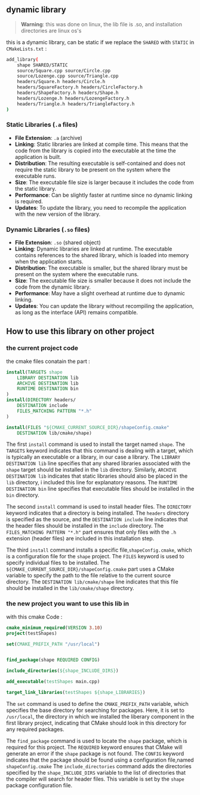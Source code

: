 ## dynamic library
> **Warning**: this was done on linux, the lib file is .so, and installation directories are linux os's


this is a dynamic library, can be static if we replace the `SHARED` with `STATIC` in `CMakeLists.txt` :

```sh
add_library(
    shape SHARED/STATIC
    source/Square.cpp source/Circle.cpp 
    source/Lozenge.cpp source/Triangle.cpp
    headers/Square.h headers/Circle.h
    headers/SquareFactory.h headers/CircleFactory.h
    headers/ShapeFactory.h headers/Shape.h
    headers/Lozenge.h headers/LozengeFactory.h
    headers/Triangle.h headers/TriangleFactory.h
)

```

### Static Libraries (`.a` files)
- **File Extension**: `.a` (archive)
- **Linking**: Static libraries are linked at compile time. This means that the code from the library is copied into the executable at the time the application is built.
- **Distribution**: The resulting executable is self-contained and does not require the static library to be present on the system where the executable runs.
- **Size**: The executable file size is larger because it includes the code from the static library.
- **Performance**: Can be slightly faster at runtime since no dynamic linking is required.
- **Updates**: To update the library, you need to recompile the application with the new version of the library.

### Dynamic Libraries (`.so` files)
- **File Extension**: `.so` (shared object)
- **Linking**: Dynamic libraries are linked at runtime. The executable contains references to the shared library, which is loaded into memory when the application starts.
- **Distribution**: The executable is smaller, but the shared library must be present on the system where the executable runs.
- **Size**: The executable file size is smaller because it does not include the code from the dynamic library.
- **Performance**: May have a slight overhead at runtime due to dynamic linking.
- **Updates**: You can update the library without recompiling the application, as long as the interface (API) remains compatible.

## How to use this library on other project

### the current project code
the cmake files conatain the part : 

``` cmake
install(TARGETS shape
    LIBRARY DESTINATION lib
    ARCHIVE DESTINATION lib
    RUNTIME DESTINATION bin
)
install(DIRECTORY headers/
    DESTINATION include
    FILES_MATCHING PATTERN "*.h"
)

install(FILES "${CMAKE_CURRENT_SOURCE_DIR}/shapeConfig.cmake"
    DESTINATION lib/cmake/shape)
```
The first `install` command is used to install the target named `shape`. The `TARGETS` keyword indicates that this command is dealing with a target, which is typically an executable or a library, in our case a library. The `LIBRARY DESTINATION lib` line specifies that any shared libraries associated with the `shape` target should be installed in the `lib` directory. Similarly, `ARCHIVE DESTINATION lib` indicates that static libraries should also be placed in the `lib` directory, i included this line for explanatory reasons. The `RUNTIME DESTINATION bin` line specifies that executable files should be installed in the `bin` directory.

The second `install` command is used to install header files. The `DIRECTORY` keyword indicates that a directory is being installed. The `headers` directory is specified as the source, and the `DESTINATION include` line indicates that the header files should be installed in the `include` directory. The `FILES_MATCHING PATTERN "*.h"` part ensures that only files with the `.h` extension (header files) are included in this installation step.

The third `install` command installs a specific file,`shapeConfig.cmake`, which is a configuration file for the `shape` project. The `FILES` keyword is used to specify individual files to be installed. The `${CMAKE_CURRENT_SOURCE_DIR}/shapeConfig.cmake` part uses a CMake variable to specify the path to the file relative to the current source directory. The `DESTINATION lib/cmake/shape` line indicates that this file should be installed in the `lib/cmake/shape` directory.

### the new project you want to use this lib in

with this cmake Code : 

```cmake
cmake_minimum_required(VERSION 3.10)
project(testShapes)

set(CMAKE_PREFIX_PATH "/usr/local")


find_package(shape REQUIRED CONFIG)

include_directories(${shape_INCLUDE_DIRS})

add_executable(testShapes main.cpp)

target_link_libraries(testShapes ${shape_LIBRARIES})
```

The `set` command is used to define the `CMAKE_PREFIX_PATH` variable, which specifies the base directory for searching for packages. Here, it is set to `/usr/local`, the directory in which we installed the liberary component in the first library project, indicating that CMake should look in this directory for any required packages.

The `find_package` command is used to locate the `shape` package, which is required for this project. The `REQUIRED` keyword ensures that CMake will generate an error if the `shape` package is not found. The `CONFIG` keyword indicates that the package should be found using a configuration file,named `shapeConfig.cmake` The `include_directories` command adds the directories specified by the `shape_INCLUDE_DIRS` variable to the list of directories that the compiler will search for header files. This variable is set by the `shape` package configuration file.